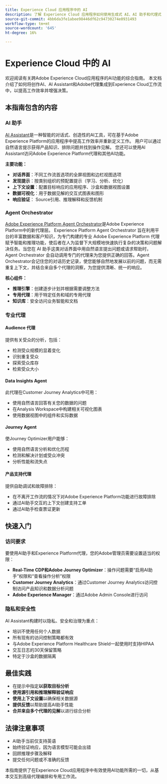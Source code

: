 ```yaml
---
title: Experience Cloud 应用程序中的 AI
description: 了解 Experience Cloud 应用程序如何使用生成式 AI、AI 助手和代理式 AI。
source-git-commit: 4bb6da3fe1abee98446df62c94730274e0931493
workflow-type: tm+mt
source-wordcount: '645'
ht-degree: 16%

---
```


# Experience Cloud 中的 AI

欢迎阅读有关跨Adobe Experience Cloud应用程序的AI功能的综合指南。 本文档介绍了如何将创作AI、AI Assistant和Adobe代理集成到Experience Cloud工作流中，以提高工作效率并增强决策。

## 本指南包含的内容

### AI 助手

[AI Assistant](./ai-assistant/ai-assistant-ui.md)是一种智能的对话式、创造性的AI工具，可在基于Adobe Experience Platform的应用程序中提高工作效率并重新定义工作。 用户可以通过自然语言提示获得产品知识、排除问题并找到操作见解。 您还可以使用AI Assistant访问Adobe Experience Platform代理和其他AI功能。

**主要功能：**

- **对话界面**：不同工作流首选项的全屏视图和边栏视图选项
- **发现提示**：按类别组织的预配置提示（学习、分析、优化）
- **上下文设置**：配置目标响应的应用程序、沙盒和数据视图设置
- **数据可视化**：用于数据见解的交互式图表和图形
- **响应验证**： Source引用、推理解释和反馈机制

### Agent Orchestrator

[Adobe Experience Platform Agent Orchestrator](./agents/agent-orchestrator.md)是Adobe Experience Platform中的新代理层。 Experience Platform Agent Orchestrator 旨在利用平台的丰富数据和客户知识，为专门构建的专业 Adobe Experience Platform 代理赋予智能和推理功能，使后者在人为监督下大规模地快速执行复杂的决策和问题解决任务。当您在 AI 助手这类对话界面中用自然语言提出问题或请求帮助时，Agent Orchestrator 会自动调用专门的代理来为您提供正确的回答。Agent Orchestrator会记住您的对话历史记录，使您能够自然地发展以前的问题，而无需重复上下文，并结合来自多个代理的洞察，为您提供清晰、统一的响应。

**核心组件：**

- **推理引擎**：创建逐步计划并根据需要调整方法
- **专用代理**：用于特定任务和域的专用代理
- **知识库**：安全访问业务智能和文档

### 专业代理

#### Audience 代理

提供有关受众的分析，包括：

- 检测受众规模的显着变化
- 识别重复受众
- 探索受众库存
- 检索受众大小

#### Data Insights Agent

此代理在Customer Journey Analytics中可用：

- 使用自然语言回答有关您的数据的问题
- 在Analysis Workspace中构建相关可视化图表
- 使用数据视图中的组件和实际数据

#### Journey Agent

使Journey Optimizer用户能够：

- 使用自然语言分析和优化历程
- 检测和解决计划或受众冲突
- 分析性能和流失点

#### 产品支持代理

提供自助调试和故障排除：

- 在不离开工作流的情况下对Adobe Experience Platform功能进行故障排除
- 通过AI助手交互的上下文创建支持工单
- 通过AI助手检查票证更新

## 快速入门

### 访问要求

要使用AI助手和Experience Platform代理，您的Adobe管理员需要设置适当的权限：

- **Real-Time CDP和Adobe Journey Optimizer**：操作问题需要“启用AI助手”权限和“查看操作分析”权限
- **Customer Journey Analytics**：通过Customer Journey Analytics访问控制访问产品知识和数据分析问题
- **Adobe Experience Manager**：通过Adobe Admin Console进行访问

### 隐私和安全性

AI Assistant构建时以隐私、安全和治理为重点：

- 培训不使用任何个人数据
- 所有现有的访问控制策略都有效
- 与Adobe Experience Platform Healthcare Shield一起使用时支持HIPAA
- 交互日志的30天保留策略
- 特定于沙盒的数据隔离

## 最佳实践

- 在提示中指定&#x200B;**以获取目标分析**
- **使用源引用和推理解释验证响应**
- **使用上下文设置**&#x200B;以确保相关数据源
- **提供反馈**&#x200B;以帮助提高AI助手性能
- **合并来自多个代理的见解**&#x200B;以进行综合分析

## 法律注意事项

- AI助手当前仅支持英语
- 始终验证响应，因为语言模型可能会出错
- 回顾推理步骤及解释
- 提交任何问题或不准确的反馈

本指南提供了在Experience Cloud应用程序中有效使用AI功能所需的一切，从基本交互到高级代理编排和专用工作流。
